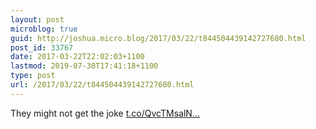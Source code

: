 ```yaml
---
layout: post
microblog: true
guid: http://joshua.micro.blog/2017/03/22/t844504439142727680.html
post_id: 33767
date: 2017-03-22T22:02:03+1100
lastmod: 2019-07-30T17:41:18+1100
type: post
url: /2017/03/22/t844504439142727680.html
---
```

They might not get the joke [t.co/QvcTMsalN...](https://t.co/QvcTMsalN9)
